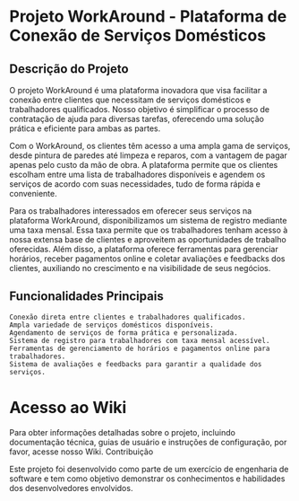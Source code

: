 # Projeto WorkAround - Plataforma de Conexão de Serviços Domésticos
## Descrição do Projeto

O projeto WorkAround é uma plataforma inovadora que visa facilitar a conexão entre clientes que necessitam de serviços domésticos e trabalhadores qualificados. Nosso objetivo é simplificar o processo de contratação de ajuda para diversas tarefas, oferecendo uma solução prática e eficiente para ambas as partes.

Com o WorkAround, os clientes têm acesso a uma ampla gama de serviços, desde pintura de paredes até limpeza e reparos, com a vantagem de pagar apenas pelo custo da mão de obra. A plataforma permite que os clientes escolham entre uma lista de trabalhadores disponíveis e agendem os serviços de acordo com suas necessidades, tudo de forma rápida e conveniente.

Para os trabalhadores interessados em oferecer seus serviços na plataforma WorkAround, disponibilizamos um sistema de registro mediante uma taxa mensal. Essa taxa permite que os trabalhadores tenham acesso à nossa extensa base de clientes e aproveitem as oportunidades de trabalho oferecidas. Além disso, a plataforma oferece ferramentas para gerenciar horários, receber pagamentos online e coletar avaliações e feedbacks dos clientes, auxiliando no crescimento e na visibilidade de seus negócios.

## Funcionalidades Principais

    Conexão direta entre clientes e trabalhadores qualificados.
    Ampla variedade de serviços domésticos disponíveis.
    Agendamento de serviços de forma prática e personalizada.
    Sistema de registro para trabalhadores com taxa mensal acessível.
    Ferramentas de gerenciamento de horários e pagamentos online para trabalhadores.
    Sistema de avaliações e feedbacks para garantir a qualidade dos serviços.

# Acesso ao Wiki

Para obter informações detalhadas sobre o projeto, incluindo documentação técnica, guias de usuário e instruções de configuração, por favor, acesse nosso Wiki.
Contribuição

Este projeto foi desenvolvido como parte de um exercício de engenharia de software e tem como objetivo demonstrar os conhecimentos e habilidades dos desenvolvedores envolvidos.
